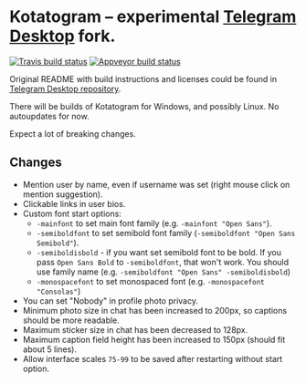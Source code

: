 # Kotatogram – experimental [Telegram Desktop][telegram_desktop] fork.

[![Travis build status](https://img.shields.io/travis/kotatogram/kotatogram-desktop?label=Travis%20Build&style=for-the-badge)](https://travis-ci.org/kotatogram/kotatogram-desktop) [![Appveyor build status](https://img.shields.io/appveyor/ci/RadRussianRus/kotatogram-desktop?label=Appveyor%20build&style=for-the-badge)](https://ci.appveyor.com/project/RadRussianRus/kotatogram-desktop)

Original README with build instructions and licenses could be found in [Telegram Desktop repository][telegram_desktop_readme].

There will be builds of Kotatogram for Windows, and possibly Linux. No autoupdates for now.

Expect a lot of breaking changes.

## Changes

* Mention user by name, even if username was set (right mouse click on mention suggestion).
* Clickable links in user bios.
* Custom font start options:
  * `-mainfont` to set main font family (e.g. `-mainfont "Open Sans"`).
  * `-semiboldfont` to set semibold font family (`-semiboldfont "Open Sans Semibold"`).
  * `-semiboldisbold` - if you want set semibold font to be bold. If you pass `Open Sans Bold` to `-semiboldfont`, that won't work. You should use family name (e.g. `-semiboldfont "Open Sans" -semiboldisbold`)
  * `-monospacefont` to set monospaced font (e.g. `-monospacefont "Consolas"`)
* You can set "Nobody" in profile photo privacy.
* Minimum photo size in chat has been increased to 200px, so captions should be more readable.
* Maximum sticker size in chat has been decreased to 128px.
* Maximum caption field height has been increased to 150px (should fit about 5 lines).
* Allow interface scales `75-99` to be saved after restarting without start option.

[//]: # (LINKS)
[telegram_desktop]: https://desktop.telegram.org
[telegram_desktop_readme]: https://github.com/telegramdesktop/tdesktop/blob/dev/README.md

